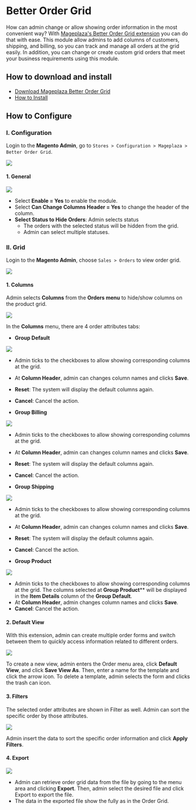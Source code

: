 # Better Order Grid

How can admin change or allow showing order information in the most convenient way? With [Mageplaza's Better Order Grid extension](https://www.mageplaza.com/magento-2-better-order-grid/) you can do that with ease. This module allow admins to add columns of customers, shipping, and billing, so you can track and manage all orders at the grid easily. In addition, you can change or create custom grid orders that meet your business requirements using this module.

## How to download and install

- [Download Mageplaza Better Order Grid](https://www.mageplaza.com/magento-2-better-order-grid/)
- [How to Install](https://www.mageplaza.com/install-magento-2-extension/)


## How to Configure

### I. Configuration

Login to the **Magento Admin**, go to `Stores > Configuration > Mageplaza > Better Order Grid`.

![](https://i.imgur.com/7mNkhw3.png)

#### 1. General

![](https://i.imgur.com/izsYCNV.png)

- Select **Enable = Yes** to enable the module.
- Select **Can Change Columns Header = Yes** to change the header of the column.
- **Select Status to Hide Orders**: Admin selects status
  - The orders with the selected status will be hidden from the grid.
  - Admin can select multiple statuses.


### II. Grid

Login to the **Magento Admin**, choose `Sales > Orders` to view order grid.

![](https://i.imgur.com/NkNFG9X.png)

#### 1. Columns

Admin selects **Columns** from the **Orders menu** to hide/show columns on the product grid.

![](https://i.imgur.com/Oej7Vsr.png)

In the **Columns** menu, there are 4 order attributes tabs:


- **Group Default**

![](https://i.imgur.com/8t201l7.gif)

  - Admin ticks to the checkboxes to allow showing corresponding columns at the grid.
  - At **Column Header**, admin can changes column names and clicks **Save**.
  - **Reset**: The system will display the default columns again.
  - **Cancel**: Cancel the action.
  
  
- **Group Billing**

![](https://i.imgur.com/Qct5mFy.gif)

  - Admin ticks to the checkboxes to allow showing corresponding columns at the grid.
  - At **Column Header**, admin can changes column names and clicks **Save**.
  - **Reset**: The system will display the default columns again.
  - **Cancel**: Cancel the action.  
  
  
- **Group Shipping**

![](https://i.imgur.com/VCzEJnD.gif)

  - Admin ticks to the checkboxes to allow showing corresponding columns at the grid.
  - At **Column Header**, admin can changes column names and clicks **Save**.
  - **Reset**: The system will display the default columns again.
  - **Cancel**: Cancel the action.


- **Group Product**

![](https://i.imgur.com/RdFLPfv.gif)

  -  Admin ticks to the checkboxes to allow showing corresponding columns at the grid. The columns selected at **Group Product**** will be displayed in the **Item Details** column of the **Group Default**.
  - At **Column Header**, admin changes column names and clicks **Save**.
  - **Cancel**: Cancel the action.


#### 2. Default View

With this extension, admin can create multiple order forms and switch between them to quickly access information related to different orders.

![](https://i.imgur.com/RqaDYk6.png)

To create a new view, admin enters the Order menu area, click **Default View**, and click **Save View As**. Then, enter a name for the template and click the arrow icon.
To delete a template, admin selects the form and clicks the trash can icon.


#### 3. Filters

The selected order attributes are shown in Filter as well. Admin can sort the specific order by those attributes. 

![](https://i.imgur.com/4eDLo3q.png)

Admin insert the data to sort the specific order information and click **Apply Filters**.

#### 4. Export

![](https://i.imgur.com/QZMWK86.png)

- Admin can retrieve order grid data from the file by going to the menu area and clicking **Export**. Then, admin select the desired file and click Export to export the file.
- The data in the exported file show the fully as in the Order Grid.
